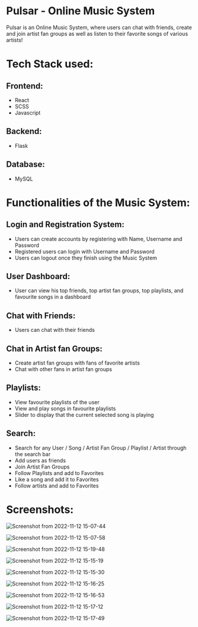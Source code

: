 # Pulsar - Online Music System

Pulsar is an Online Music System, where users can chat with friends, create and join artist fan groups as well as listen to their favorite songs of various artists!

# Tech Stack used: 

## Frontend:
 - React
 - SCSS
 - Javascript
 
## Backend:
 - Flask

## Database:
 - MySQL

# Functionalities of the Music System:

## Login and Registration System:
 - Users can create accounts by registering with Name, Username and Password
 - Registered users can login with Username and Password
 - Users can logout once they finish using the Music System

## User Dashboard:
 - User can view his top friends, top artist fan groups, top playlists, and favourite songs in a dashboard

## Chat with Friends:
 - Users can chat with their friends

## Chat in Artist fan Groups:
 - Create artist fan groups with fans of favorite artists
 - Chat with other fans in artist fan groups

## Playlists:
 - View favourite playlists of the user
 - View and play songs in favourite playlists
 - Slider to display that the current selected song is playing

## Search:
 - Search for any User / Song / Artist Fan Group / Playlist / Artist through the search bar
 - Add users as friends
 - Join Artist Fan Groups
 - Follow Playlists and add to Favorites
 - Like a song and add it to Favorites
 - Follow artists and add to Favorites

# Screenshots:

![Screenshot from 2022-11-12 15-07-44](https://user-images.githubusercontent.com/83278309/206240619-778a3d46-7a89-469c-be1c-f826171e4c8f.png)

![Screenshot from 2022-11-12 15-07-58](https://user-images.githubusercontent.com/83278309/206240859-ea4c60f7-cdd3-457c-8ae5-c7b177ce58f6.png)

![Screenshot from 2022-11-12 15-19-48](https://user-images.githubusercontent.com/83278309/206240887-5e93204e-a807-4d44-97ce-4856237e9879.png)

![Screenshot from 2022-11-12 15-15-19](https://user-images.githubusercontent.com/83278309/206240965-1c590872-576f-4b4d-8934-77de57608bf6.png)

![Screenshot from 2022-11-12 15-15-30](https://user-images.githubusercontent.com/83278309/206240996-82accb93-3a58-4aec-8616-8dff5ff0c7bc.png)

![Screenshot from 2022-11-12 15-16-25](https://user-images.githubusercontent.com/83278309/206241078-d64029d7-c863-40bf-b163-eb3f1471639c.png)

![Screenshot from 2022-11-12 15-16-53](https://user-images.githubusercontent.com/83278309/206241126-02582f80-ff7f-4124-9cb7-ae7b1f9395cb.png)

![Screenshot from 2022-11-12 15-17-12](https://user-images.githubusercontent.com/83278309/206241179-838fd1e8-768e-47b7-971e-1b72f2755672.png)

![Screenshot from 2022-11-12 15-17-49](https://user-images.githubusercontent.com/83278309/206241238-e7602524-fc45-4331-b922-a0e617c8080b.png)


 
